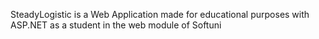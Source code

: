 SteadyLogistic is a Web Application made for educational purposes with ASP.NET as a student in the web module of Softuni
